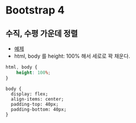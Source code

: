 # Bootstrap 4

## 수직, 수평 가운데 정렬
* [예제](sample_center_text.html)
* html, body 를 height: 100% 해서 세로로 꽉 채운다.
```css
html, body {
    height: 100%;
}
```
```
body {
  display: flex;
  align-items: center;
  padding-top: 40px;
  padding-bottom: 40px;
}
```
